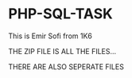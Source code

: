 # PHP-SQL-TASK

This is Emir Sofi from 1K6

THE ZIP FILE IS ALL THE FILES...

THERE ARE ALSO SEPERATE FILES
